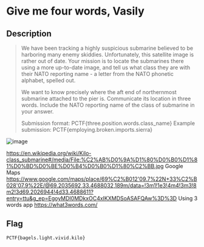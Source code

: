 # Give me four words, Vasily
## Description
> We have been tracking a highly suspicious submarine believed to be harboring many enemy skiddies. Unfortunately, this satellite image is rather out of date. Your mission is to locate the submarines there using a more up-to-date image, and tell us what class they are with their NATO reporting name - a letter from the NATO phonetic alphabet, spelled out.
> 
> We want to know precisely where the aft end of northernmost submarine attached to the pier is. Communicate its location in three words. Include the NATO reporting name of the class of submarine in your answer.
> 
> Submission format: PCTF{three.position.words.class_name} Example submission: PCTF{employing.broken.imports.sierra}

![image](https://github.com/user-attachments/assets/9d66761c-d847-471d-a5f8-4dc83d124855)

https://en.wikipedia.org/wiki/Kilo-class_submarine#/media/File:%C2%AB%D0%9A%D1%80%D0%B0%D1%81%D0%BD%D0%BE%D0%B4%D0%B0%D1%80%C2%BB.jpg
Google Maps https://www.google.com/maps/place/69%C2%B012'09.7%22N+33%C2%B028'07.9%22E/@69.2035692,33.4688032,189m/data=!3m1!1e3!4m4!3m3!8m2!3d69.2026944!4d33.4688611?entry=ttu&g_ep=EgoyMDI0MDkxOC4xIKXMDSoASAFQAw%3D%3D
Using 3 words app https://what3words.com/
## Flag
```
PCTF{bagels.light.vivid.kilo}
```
